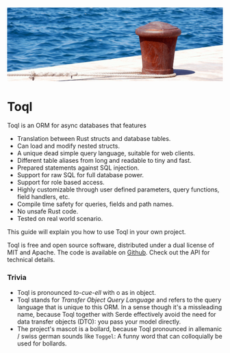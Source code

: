 ![Bollard by the Sea by Gábor Szakács (Public Domain)](bollard-at-the-port.gif)

# Toql

Toql is an ORM for async databases that features
- Translation between Rust structs and database tables.
- Can load and modify nested structs.
- A unique dead simple query language, suitable for web clients.
- Different table aliases from long and readable to tiny and fast.
- Prepared statements against SQL injection.
- Support for raw SQL for full database power.
- Support for role based access.
- Highly customizable through user defined parameters, query functions, field handlers, etc. 
- Compile time safety for queries, fields and path names.
- No unsafe Rust code.
- Tested on real world scenario.

This guide will explain you how to use Toql in your own project.

Toql is free and open source software, distributed under a dual license of MIT and Apache. The code is available on [Github](https://www.github.com/roy-ganz/toql). Check out the API for technical details.

### Trivia

- Toql is pronounced *to-cue-ell* with o as in object.
- Toql stands for _Transfer Object Query Language_ and refers to the query language that is unique to this ORM. In a sense though it's a missleading name, because Toql together with Serde effectively avoid the need for data transfer objects (DTO): you pass your model directly.
- The project's mascot is a bollard, because Toql pronounced in allemanic / swiss german sounds like `Toggel`: 
A funny word that can colloquially be used for bollards.

